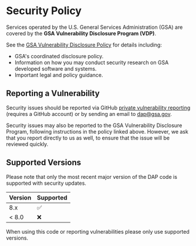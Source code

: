 # Security Policy

Services operated by the U.S. General Services Administration (GSA)
are covered by the **GSA Vulnerability Disclosure Program (VDP)**.

See the [GSA Vulnerability Disclosure Policy](https://gsa.gov/vulnerability-disclosure-policy) for details including:

* GSA's coordinated disclosure policy.
* Information on how you may conduct security research on GSA developed
  software and systems.
* Important legal and policy guidance.

## Reporting a Vulnerability

Security issues should be reported via GitHub [private vulnerability reporting](https://docs.github.com/en/code-security/security-advisories/guidance-on-reporting-and-writing-information-about-vulnerabilities/privately-reporting-a-security-vulnerability#privately-reporting-a-security-vulnerability) (requires a GitHub account) or by sending an email to dap@gsa.gov.

Security issues may also be reported to the GSA Vulnerability Disclosure Program, following instructions in the policy linked above. However, we ask that you report directly to us as well, to ensure that the issue will be reviewed quickly.

## Supported Versions

Please note that only the most recent major version of the DAP code is supported with security updates.

| Version | Supported          |
|-------| ------------------ |
| 8.x   | :white_check_mark: |
| < 8.0 | :x:                |

When using this code or reporting vulnerabilities please only use supported
versions.